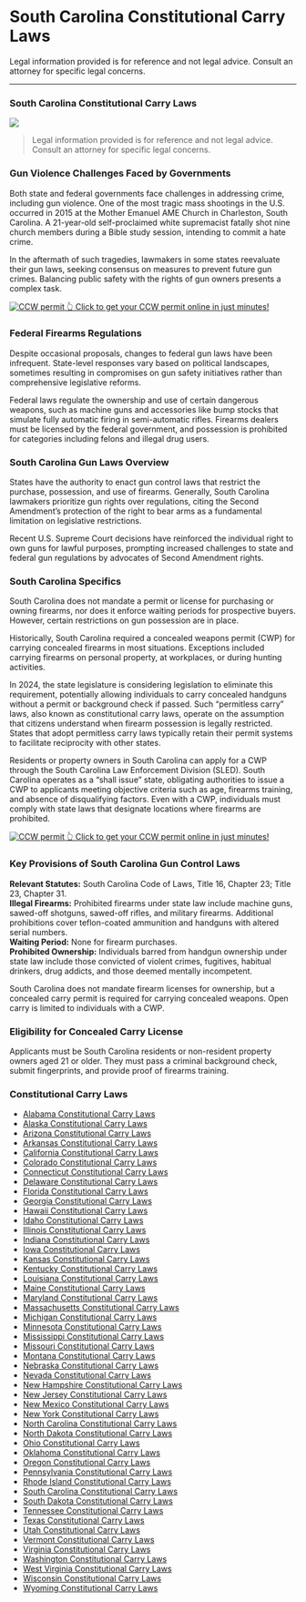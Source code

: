 # South Carolina Constitutional Carry Laws

Legal information provided is for reference and not legal advice. Consult an attorney for specific legal concerns. 

* * *

### South Carolina Constitutional Carry Laws

![](https://cdn-images-1.medium.com/max/1200/1*w9LTSP8urxSvWKzV0nwWUg.png)

> Legal information provided is for reference and not legal advice. Consult an attorney for specific legal concerns.

### Gun Violence Challenges Faced by Governments

Both state and federal governments face challenges in addressing crime, including gun violence. One of the most tragic mass shootings in the U.S. occurred in 2015 at the Mother Emanuel AME Church in Charleston, South Carolina. A 21-year-old self-proclaimed white supremacist fatally shot nine church members during a Bible study session, intending to commit a hate crime.

In the aftermath of such tragedies, lawmakers in some states reevaluate their gun laws, seeking consensus on measures to prevent future gun crimes. Balancing public safety with the rights of gun owners presents a complex task.

<a href="https://serp.ly/ccw">
<div>
    <img src="https://cdn-images-1.medium.com/max/1200/1*aCmvRhaa5Xjz4zDZxHzAjg.png" alt="CCW permit">
    👆 Click to get your CCW permit online in just minutes!
</div>
</a>

### Federal Firearms Regulations

Despite occasional proposals, changes to federal gun laws have been infrequent. State-level responses vary based on political landscapes, sometimes resulting in compromises on gun safety initiatives rather than comprehensive legislative reforms.

Federal laws regulate the ownership and use of certain dangerous weapons, such as machine guns and accessories like bump stocks that simulate fully automatic firing in semi-automatic rifles. Firearms dealers must be licensed by the federal government, and possession is prohibited for categories including felons and illegal drug users.

### South Carolina Gun Laws Overview

States have the authority to enact gun control laws that restrict the purchase, possession, and use of firearms. Generally, South Carolina lawmakers prioritize gun rights over regulations, citing the Second Amendment’s protection of the right to bear arms as a fundamental limitation on legislative restrictions.

Recent U.S. Supreme Court decisions have reinforced the individual right to own guns for lawful purposes, prompting increased challenges to state and federal gun regulations by advocates of Second Amendment rights.

### South Carolina Specifics

South Carolina does not mandate a permit or license for purchasing or owning firearms, nor does it enforce waiting periods for prospective buyers. However, certain restrictions on gun possession are in place.

Historically, South Carolina required a concealed weapons permit (CWP) for carrying concealed firearms in most situations. Exceptions included carrying firearms on personal property, at workplaces, or during hunting activities.

In 2024, the state legislature is considering legislation to eliminate this requirement, potentially allowing individuals to carry concealed handguns without a permit or background check if passed. Such “permitless carry” laws, also known as constitutional carry laws, operate on the assumption that citizens understand when firearm possession is legally restricted. States that adopt permitless carry laws typically retain their permit systems to facilitate reciprocity with other states.

Residents or property owners in South Carolina can apply for a CWP through the South Carolina Law Enforcement Division (SLED). South Carolina operates as a “shall issue” state, obligating authorities to issue a CWP to applicants meeting objective criteria such as age, firearms training, and absence of disqualifying factors. Even with a CWP, individuals must comply with state laws that designate locations where firearms are prohibited.


<a href="https://serp.ly/ccw">
<div>
    <img src="https://cdn-images-1.medium.com/max/1200/1*TMCVgNoKp2NAtvLSAMkaJg.png" alt="CCW permit">
    👆 Click to get your CCW permit online in just minutes!
</div>
</a>


### Key Provisions of South Carolina Gun Control Laws

**Relevant Statutes:** South Carolina Code of Laws, Title 16, Chapter 23; Title 23, Chapter 31.  
**Illegal Firearms:** Prohibited firearms under state law include machine guns, sawed-off shotguns, sawed-off rifles, and military firearms. Additional prohibitions cover teflon-coated ammunition and handguns with altered serial numbers.  
**Waiting Period:** None for firearm purchases.  
**Prohibited Ownership:** Individuals barred from handgun ownership under state law include those convicted of violent crimes, fugitives, habitual drinkers, drug addicts, and those deemed mentally incompetent.

South Carolina does not mandate firearm licenses for ownership, but a concealed carry permit is required for carrying concealed weapons. Open carry is limited to individuals with a CWP.

### Eligibility for Concealed Carry License

Applicants must be South Carolina residents or non-resident property owners aged 21 or older. They must pass a criminal background check, submit fingerprints, and provide proof of firearms training.


### Constitutional Carry Laws

- [Alabama Constitutional Carry Laws](https://github.com/universityofguns/laws/blob/main/constitutional-carry-laws/Alabama-Constitutional-Carry-Laws.md)
- [Alaska Constitutional Carry Laws](https://github.com/universityofguns/laws/blob/main/constitutional-carry-laws/Alaska-Constitutional-Carry-Laws.md)
- [Arizona Constitutional Carry Laws](https://github.com/universityofguns/laws/blob/main/constitutional-carry-laws/Arizona-Constitutional-Carry-Laws.md)
- [Arkansas Constitutional Carry Laws](https://github.com/universityofguns/laws/blob/main/constitutional-carry-laws/Arkansas-Constitutional-Carry-Laws.md)
- [California Constitutional Carry Laws](https://github.com/universityofguns/laws/blob/main/constitutional-carry-laws/California-Constitutional-Carry-Laws.md)
- [Colorado Constitutional Carry Laws](https://github.com/universityofguns/laws/blob/main/constitutional-carry-laws/Colorado-Constitutional-Carry-Laws.md)
- [Connecticut Constitutional Carry Laws](https://github.com/universityofguns/laws/blob/main/constitutional-carry-laws/Connecticut-Constitutional-Carry-Laws.md)
- [Delaware Constitutional Carry Laws](https://github.com/universityofguns/laws/blob/main/constitutional-carry-laws/Delaware-Constitutional-Carry-Laws.md)
- [Florida Constitutional Carry Laws](https://github.com/universityofguns/laws/blob/main/constitutional-carry-laws/Florida-Constitutional-Carry-Laws.md)
- [Georgia Constitutional Carry Laws](https://github.com/universityofguns/laws/blob/main/constitutional-carry-laws/Georgia-Constitutional-Carry-Laws.md)
- [Hawaii Constitutional Carry Laws](https://github.com/universityofguns/laws/blob/main/constitutional-carry-laws/Hawaii-Constitutional-Carry-Laws.md)
- [Idaho Constitutional Carry Laws](https://github.com/universityofguns/laws/blob/main/constitutional-carry-laws/Idaho-Constitutional-Carry-Laws.md)
- [Illinois Constitutional Carry Laws](https://github.com/universityofguns/laws/blob/main/constitutional-carry-laws/Illinois-Constitutional-Carry-Laws.md)
- [Indiana Constitutional Carry Laws](https://github.com/universityofguns/laws/blob/main/constitutional-carry-laws/Indiana-Constitutional-Carry-Laws.md)
- [Iowa Constitutional Carry Laws](https://github.com/universityofguns/laws/blob/main/constitutional-carry-laws/Iowa-Constitutional-Carry-Laws.md)
- [Kansas Constitutional Carry Laws](https://github.com/universityofguns/laws/blob/main/constitutional-carry-laws/Kansas-Constitutional-Carry-Laws.md)
- [Kentucky Constitutional Carry Laws](https://github.com/universityofguns/laws/blob/main/constitutional-carry-laws/Kentucky-Constitutional-Carry-Laws.md)
- [Louisiana Constitutional Carry Laws](https://github.com/universityofguns/laws/blob/main/constitutional-carry-laws/Louisiana-Constitutional-Carry-Laws.md)
- [Maine Constitutional Carry Laws](https://github.com/universityofguns/laws/blob/main/constitutional-carry-laws/Maine-Constitutional-Carry-Laws.md)
- [Maryland Constitutional Carry Laws](https://github.com/universityofguns/laws/blob/main/constitutional-carry-laws/Maryland-Constitutional-Carry-Laws.md)
- [Massachusetts Constitutional Carry Laws](https://github.com/universityofguns/laws/blob/main/constitutional-carry-laws/Massachusetts-Constitutional-Carry-Laws.md)
- [Michigan Constitutional Carry Laws](https://github.com/universityofguns/laws/blob/main/constitutional-carry-laws/Michigan-Constitutional-Carry-Laws.md)
- [Minnesota Constitutional Carry Laws](https://github.com/universityofguns/laws/blob/main/constitutional-carry-laws/Minnesota-Constitutional-Carry-Laws.md)
- [Mississippi Constitutional Carry Laws](https://github.com/universityofguns/laws/blob/main/constitutional-carry-laws/Mississippi-Constitutional-Carry-Laws.md)
- [Missouri Constitutional Carry Laws](https://github.com/universityofguns/laws/blob/main/constitutional-carry-laws/Missouri-Constitutional-Carry-Laws.md)
- [Montana Constitutional Carry Laws](https://github.com/universityofguns/laws/blob/main/constitutional-carry-laws/Montana-Constitutional-Carry-Laws.md)
- [Nebraska Constitutional Carry Laws](https://github.com/universityofguns/laws/blob/main/constitutional-carry-laws/Nebraska-Constitutional-Carry-Laws.md)
- [Nevada Constitutional Carry Laws](https://github.com/universityofguns/laws/blob/main/constitutional-carry-laws/Nevada-Constitutional-Carry-Laws.md)
- [New Hampshire Constitutional Carry Laws](https://github.com/universityofguns/laws/blob/main/constitutional-carry-laws/New-Hampshire-Constitutional-Carry-Laws.md)
- [New Jersey Constitutional Carry Laws](https://github.com/universityofguns/laws/blob/main/constitutional-carry-laws/New-Jersey-Constitutional-Carry-Laws.md)
- [New Mexico Constitutional Carry Laws](https://github.com/universityofguns/laws/blob/main/constitutional-carry-laws/New-Mexico-Constitutional-Carry-Laws.md)
- [New York Constitutional Carry Laws](https://github.com/universityofguns/laws/blob/main/constitutional-carry-laws/New-York-Constitutional-Carry-Laws.md)
- [North Carolina Constitutional Carry Laws](https://github.com/universityofguns/laws/blob/main/constitutional-carry-laws/North-Carolina-Constitutional-Carry-Laws.md)
- [North Dakota Constitutional Carry Laws](https://github.com/universityofguns/laws/blob/main/constitutional-carry-laws/North-Dakota-Constitutional-Carry-Laws.md)
- [Ohio Constitutional Carry Laws](https://github.com/universityofguns/laws/blob/main/constitutional-carry-laws/Ohio-Constitutional-Carry-Laws.md)
- [Oklahoma Constitutional Carry Laws](https://github.com/universityofguns/laws/blob/main/constitutional-carry-laws/Oklahoma-Constitutional-Carry-Laws.md)
- [Oregon Constitutional Carry Laws](https://github.com/universityofguns/laws/blob/main/constitutional-carry-laws/Oregon-Constitutional-Carry-Laws.md)
- [Pennsylvania Constitutional Carry Laws](https://github.com/universityofguns/laws/blob/main/constitutional-carry-laws/Pennsylvania-Constitutional-Carry-Laws.md)
- [Rhode Island Constitutional Carry Laws](https://github.com/universityofguns/laws/blob/main/constitutional-carry-laws/Rhode-Island-Constitutional-Carry-Laws.md)
- [South Carolina Constitutional Carry Laws](https://github.com/universityofguns/laws/blob/main/constitutional-carry-laws/South-Carolina-Constitutional-Carry-Laws.md)
- [South Dakota Constitutional Carry Laws](https://github.com/universityofguns/laws/blob/main/constitutional-carry-laws/South-Dakota-Constitutional-Carry-Laws.md)
- [Tennessee Constitutional Carry Laws](https://github.com/universityofguns/laws/blob/main/constitutional-carry-laws/Tennessee-Constitutional-Carry-Laws.md)
- [Texas Constitutional Carry Laws](https://github.com/universityofguns/laws/blob/main/constitutional-carry-laws/Texas-Constitutional-Carry-Laws.md)
- [Utah Constitutional Carry Laws](https://github.com/universityofguns/laws/blob/main/constitutional-carry-laws/Utah-Constitutional-Carry-Laws.md)
- [Vermont Constitutional Carry Laws](https://github.com/universityofguns/laws/blob/main/constitutional-carry-laws/Vermont-Constitutional-Carry-Laws.md)
- [Virginia Constitutional Carry Laws](https://github.com/universityofguns/laws/blob/main/constitutional-carry-laws/Virginia-Constitutional-Carry-Laws.md)
- [Washington Constitutional Carry Laws](https://github.com/universityofguns/laws/blob/main/constitutional-carry-laws/Washington-Constitutional-Carry-Laws.md)
- [West Virginia Constitutional Carry Laws](https://github.com/universityofguns/laws/blob/main/constitutional-carry-laws/West-Virginia-Constitutional-Carry-Laws.md)
- [Wisconsin Constitutional Carry Laws](https://github.com/universityofguns/laws/blob/main/constitutional-carry-laws/Wisconsin-Constitutional-Carry-Laws.md)
- [Wyoming Constitutional Carry Laws](https://github.com/universityofguns/laws/blob/main/constitutional-carry-laws/Wyoming-Constitutional-Carry-Laws.md)